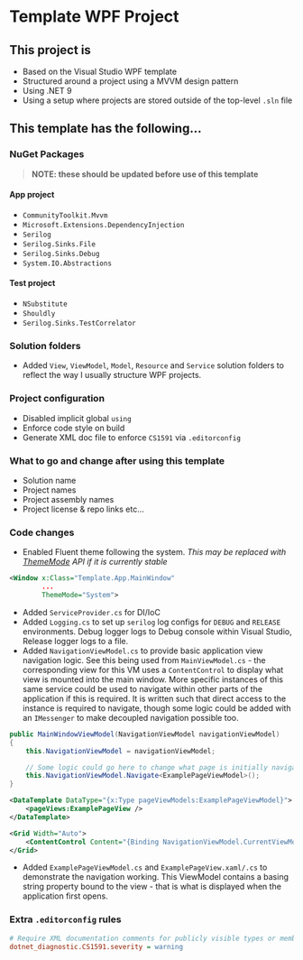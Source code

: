 # Template WPF Project

## This project is

- Based on the Visual Studio WPF template
- Structured around a project using a MVVM design pattern
- Using .NET 9
- Using a setup where projects are stored outside of the top-level `.sln` file

## This template has the following...

### NuGet Packages

> **NOTE: these should be updated before use of this template**

#### App project

- `CommunityToolkit.Mvvm`
- `Microsoft.Extensions.DependencyInjection`
- `Serilog`
- `Serilog.Sinks.File`
- `Serilog.Sinks.Debug`
- `System.IO.Abstractions`

#### Test project

- `NSubstitute`
- `Shouldly`
- `Serilog.Sinks.TestCorrelator`

### Solution folders

- Added `View`, `ViewModel`, `Model`, `Resource` and `Service` solution folders to reflect the way I usually structure WPF projects.

### Project configuration

- Disabled implicit global `using`
- Enforce code style on build
- Generate XML doc file to enforce `CS1591` via `.editorconfig`

### What to go and change after using this template

- Solution name
- Project names
- Project assembly names
- Project license & repo links etc...

### Code changes

- Enabled Fluent theme following the system. *This may be replaced with [ThemeMode](https://learn.microsoft.com/en-us/dotnet/desktop/wpf/whats-new/net90#set-in-code) API if it is currently stable*

```xml
<Window x:Class="Template.App.MainWindow"
        ...
        ThemeMode="System">
```

- Added `ServiceProvider.cs` for DI/IoC
- Added `Logging.cs` to set up `serilog` log configs for `DEBUG` and `RELEASE` environments. Debug logger logs to Debug console within Visual Studio, Release logger logs to a file.
- Added `NavigationViewModel.cs` to provide basic application view navigation logic. See this being used from `MainViewModel.cs` - the corresponding view for this VM uses a `ContentControl` to display what view is mounted into the main window. More specific instances of this same service could be used to navigate within other parts of the application if this is required. It is written such that direct access to the instance is required to navigate, though some logic could be added with an `IMessenger` to make decoupled navigation possible too.

```csharp
public MainWindowViewModel(NavigationViewModel navigationViewModel)
{
    this.NavigationViewModel = navigationViewModel;

    // Some logic could go here to change what page is initially navigated to...
    this.NavigationViewModel.Navigate<ExamplePageViewModel>();
}
```

```xml
<DataTemplate DataType="{x:Type pageViewModels:ExamplePageViewModel}">
    <pageViews:ExamplePageView />
</DataTemplate>
```

```xml
<Grid Width="Auto">
    <ContentControl Content="{Binding NavigationViewModel.CurrentViewModel}" />
</Grid>
```

- Added `ExamplePageViewModel.cs` and `ExamplePageView.xaml/.cs` to demonstrate the navigation working. This ViewModel contains a basing string property bound to the view - that is what is displayed when the application first opens.

### Extra `.editorconfig` rules

```ini
# Require XML documentation comments for publicly visible types or members
dotnet_diagnostic.CS1591.severity = warning
```
